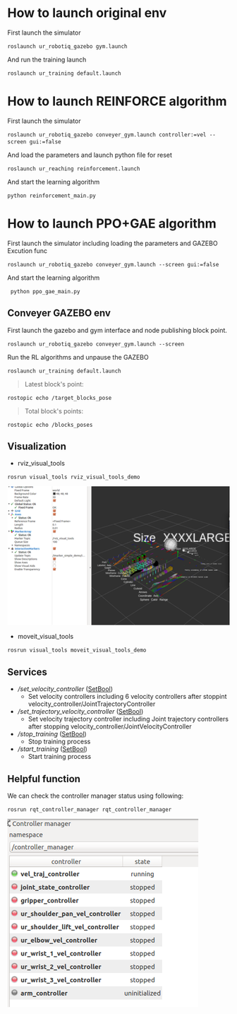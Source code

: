 # How to launch original env
 First launch the simulator
  
  ``` 
  roslaunch ur_robotiq_gazebo gym.launch
  ```
 
 And run the training launch
  ```
  roslaunch ur_training default.launch
  ```
  
# How to launch REINFORCE algorithm
 First launch the simulator
  
  ``` 
roslaunch ur_robotiq_gazebo conveyer_gym.launch controller:=vel --screen gui:=false
  ```
 
 And load the parameters and launch python file for reset
  ```
roslaunch ur_reaching reinforcement.launch
  ```

 And start the learning algorithm 
  ```
python reinforcement_main.py 
  ```

# How to launch PPO+GAE algorithm
First launch the simulator including loading the parameters and GAZEBO Excution func
```
roslaunch ur_robotiq_gazebo conveyer_gym.launch --screen gui:=false
```

 And start the learning algorithm 
 ```
  python ppo_gae_main.py
 ```


## Conveyer GAZEBO env

First launch the gazebo and gym interface and node publishing block point.
 ```
 roslaunch ur_robotiq_gazebo conveyer_gym.launch --screen
 ```
 
 Run the RL algorithms and unpause the GAZEBO
  ```
  roslaunch ur_training default.launch
  ```
 

> Latest block's point:
``` 
rostopic echo /target_blocks_pose
```

> Total block's points:
``` 
rostopic echo /blocks_poses 
```


## Visualization

- rviz_visual_tools
```
rosrun visual_tools rviz_visual_tools_demo
```

![Visualization](../images/rviz_visual_tools.png)

- moveit_visual_tools
```
rosrun visual_tools moveit_visual_tools_demo
```




## Services

- _/set_velocity_controller_ ([SetBool](http://docs.ros.org/melodic/api/std_srvs/html/srv/SetBool.html))
  -  Set velocity controllers including 6 velocity controllers after stoppint velocity_controller/JointTrajectoryController
- _/set_trajectory_velocity_controller_ ([SetBool](http://docs.ros.org/melodic/api/std_srvs/html/srv/SetBool.html))
  -  Set velocity trajectory controller including Joint trajectory controllers after stopping velocity_controller/JointVelocityController
- _/stop_training_ ([SetBool](http://docs.ros.org/melodic/api/std_srvs/html/srv/SetBool.html))
  -  Stop training process
- _/start_training_ ([SetBool](http://docs.ros.org/melodic/api/std_srvs/html/srv/SetBool.html))
  -  Start training process


## Helpful function
We can check the controller manager status using following:
```
rosrun rqt_controller_manager rqt_controller_manager
```


![controller manager](../images/controller_manager.png)
